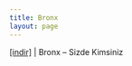 ```yaml
---
title: Bronx
layout: page
---
```


<a href="https://cloud.mail.ru/public/4406d4962634/Bronx%20-%20Sizde%20Kimsiniz" target="_blank">[indir]</a>   |   Bronx &#8211; Sizde Kimsiniz